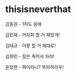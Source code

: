 # thisisneverthat

김동권 - 1차도 응애

김민재 - 어차피 할 거 재밌게!

김태규 - 이왕 할 거 제대로!

김휘민 - 잠은 죽어서 자라!

윤창현 - 뭐이라니? 똑띠하라우!
